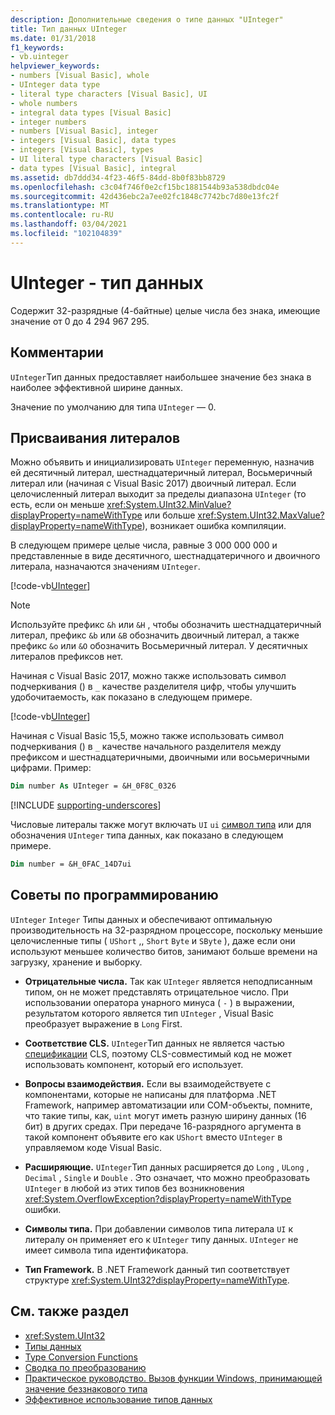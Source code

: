 ```yaml
---
description: Дополнительные сведения о типе данных "UInteger"
title: Тип данных UInteger
ms.date: 01/31/2018
f1_keywords:
- vb.uinteger
helpviewer_keywords:
- numbers [Visual Basic], whole
- UInteger data type
- literal type characters [Visual Basic], UI
- whole numbers
- integral data types [Visual Basic]
- integer numbers
- numbers [Visual Basic], integer
- integers [Visual Basic], data types
- integers [Visual Basic], types
- UI literal type characters [Visual Basic]
- data types [Visual Basic], integral
ms.assetid: db7ddd34-4f23-46f5-84dd-8b0f83bb8729
ms.openlocfilehash: c3c04f746f0e2cf15bc1881544b93a538dbdc04e
ms.sourcegitcommit: 42d436ebc2a7ee02fc1848c7742bc7d80e13fc2f
ms.translationtype: MT
ms.contentlocale: ru-RU
ms.lasthandoff: 03/04/2021
ms.locfileid: "102104839"
---
```

# <a name="uinteger-data-type"></a>UInteger - тип данных

Содержит 32-разрядные (4-байтные) целые числа без знака, имеющие значение от 0 до 4 294 967 295.

## <a name="remarks"></a>Комментарии

`UInteger`Тип данных предоставляет наибольшее значение без знака в наиболее эффективной ширине данных.

Значение по умолчанию для типа `UInteger` — 0.

## <a name="literal-assignments"></a>Присваивания литералов

Можно объявить и инициализировать `UInteger` переменную, назначив ей десятичный литерал, шестнадцатеричный литерал, Восьмеричный литерал или (начиная с Visual Basic 2017) двоичный литерал. Если целочисленный литерал выходит за пределы диапазона `UInteger` (то есть, если он меньше <xref:System.UInt32.MinValue?displayProperty=nameWithType> или больше <xref:System.UInt32.MaxValue?displayProperty=nameWithType>), возникает ошибка компиляции.

В следующем примере целые числа, равные 3 000 000 000 и представленные в виде десятичного, шестнадцатеричного и двоичного литерала, назначаются значениям `UInteger`.

[!code-vb[UInteger](../../../../samples/snippets/visualbasic/language-reference/data-types/numeric-literals.vb#UInt)]

> [!NOTE]
> Используйте префикс `&h` или `&H` , чтобы обозначить шестнадцатеричный литерал, префикс `&b` или `&B` обозначить двоичный литерал, а также префикс `&o` или `&O` обозначить Восьмеричный литерал. У десятичных литералов префиксов нет.

Начиная с Visual Basic 2017, можно также использовать символ подчеркивания () в `_` качестве разделителя цифр, чтобы улучшить удобочитаемость, как показано в следующем примере.

[!code-vb[UInteger](../../../../samples/snippets/visualbasic/language-reference/data-types/numeric-literals.vb#UIntS)]

Начиная с Visual Basic 15,5, можно также использовать символ подчеркивания () в `_` качестве начального разделителя между префиксом и шестнадцатеричными, двоичными или восьмеричными цифрами. Пример:

```vb
Dim number As UInteger = &H_0F8C_0326
```

[!INCLUDE [supporting-underscores](../../../../includes/vb-separator-langversion.md)]

Числовые литералы также могут включать `UI` `ui` [символ типа](../../programming-guide/language-features/data-types/type-characters.md) или для обозначения `UInteger` типа данных, как показано в следующем примере.

```vb
Dim number = &H_0FAC_14D7ui
```

## <a name="programming-tips"></a>Советы по программированию

`UInteger` `Integer` Типы данных и обеспечивают оптимальную производительность на 32-разрядном процессоре, поскольку меньшие целочисленные типы ( `UShort` ,, `Short` `Byte` и `SByte` ), даже если они используют меньшее количество битов, занимают больше времени на загрузку, хранение и выборку.

- **Отрицательные числа.** Так как `UInteger` является неподписанным типом, он не может представлять отрицательное число. При использовании оператора унарного минуса ( `-` ) в выражении, результатом которого является тип `UInteger` , Visual Basic преобразует выражение в `Long` First.

- **Соответствие CLS.** `UInteger`Тип данных не является частью [спецификации](https://www.ecma-international.org/publications-and-standards/standards/ecma-335/) CLS, поэтому CLS-совместимый код не может использовать компонент, который его использует.

- **Вопросы взаимодействия.** Если вы взаимодействуете с компонентами, которые не написаны для платформа .NET Framework, например автоматизации или COM-объекты, помните, что такие типы, как, `uint` могут иметь разную ширину данных (16 бит) в других средах. При передаче 16-разрядного аргумента в такой компонент объявите его как `UShort` вместо `UInteger` в управляемом коде Visual Basic.

- **Расширяющие.** `UInteger`Тип данных расширяется до `Long` , `ULong` , `Decimal` , `Single` и `Double` . Это означает, что можно преобразовать `UInteger` в любой из этих типов без возникновения <xref:System.OverflowException?displayProperty=nameWithType> ошибки.

- **Символы типа.** При добавлении символов типа литерала `UI` к литералу он применяет его к `UInteger` типу данных. `UInteger` не имеет символа типа идентификатора.

- **Тип Framework.** В .NET Framework данный тип соответствует структуре <xref:System.UInt32?displayProperty=nameWithType>.

## <a name="see-also"></a>См. также раздел

- <xref:System.UInt32>
- [Типы данных](index.md)
- [Type Conversion Functions](../functions/type-conversion-functions.md)
- [Сводка по преобразованию](../keywords/conversion-summary.md)
- [Практическое руководство. Вызов функции Windows, принимающей значение беззнакового типа](../../programming-guide/com-interop/how-to-call-a-windows-function-that-takes-unsigned-types.md)
- [Эффективное использование типов данных](../../programming-guide/language-features/data-types/efficient-use-of-data-types.md)
